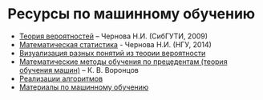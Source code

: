 # Ресурсы по машинному обучению
- [Теория вероятностей](https://nsu.ru/mmf/tvims/chernova/sibguti/tv-sibguti.pdf") – Чернова Н.И. (СибГУТИ, 2009)
- [Математическая статистика](https://nsu.ru/mmf/tvims/chernova/ms/ms_nsu14.pdf) - Чернова Н.И. (НГУ, 2014)
- [Визуализация разных понятий из теории вероятности](https://seeing-theory.brown.edu/)
- [Математические методы обучения по прецедентам (теория обучения машин)](http://www.machinelearning.ru/wiki/images/6/6d/Voron-ML-1.pdf) – К. В. Воронцов
- [Реализации алгоритмов](https://ru.m.wikibooks.org/wiki/%D0%A0%D0%B5%D0%B0%D0%BB%D0%B8%D0%B7%D0%B0%D1%86%D0%B8%D0%B8_%D0%B0%D0%BB%D0%B3%D0%BE%D1%80%D0%B8%D1%82%D0%BC%D0%BE%D0%B2)
- [Материалы по машинному обучению](https://github.com/demidovakatya/vvedenie-mashinnoe-obuchenie)
